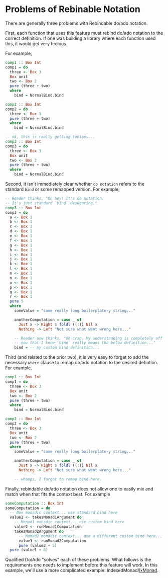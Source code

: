 # Problems of Rebinable Notation

There are generally three problems with Rebindable do/ado notation.

First, each function that uses this feature must rebind do/ado notation to the correct definition. If one was building a library where each function used this, it would get very tedious.

For example,
```purescript
comp1 :: Box Int
comp1 = do
  three <- Box 3
  Box unit
  two <- Box 2
  pure (three + two)
  where
    bind = NormalBind.bind

comp2 :: Box Int
comp2 = do
  three <- Box 3
  pure (three + two)
  where
    bind = NormalBind.bind

-- ok, this is really getting tedious...
comp3 :: Box Int
comp3 = do
  three <- Box 3
  Box unit
  two <- Box 2
  pure (three + two)
  where
    bind = NormalBind.bind
```

Second, it isn't immediately clear whether `do notation` refers to the standard `bind` or some remapped version. For example,

```purescript
-- Reader thinks, "Oh hey! It's do notation.
-- It's just standard `bind` desugaring."
comp3 :: Box Int
comp3 = do
  a <- Box 1
  b <- Box 1
  c <- Box 1
  d <- Box 1
  e <- Box 1
  f <- Box 1
  g <- Box 1
  h <- Box 1
  i <- Box 1
  j <- Box 1
  k <- Box 1
  l <- Box 1
  m <- Box 1
  n <- Box 1
  o <- Box 1
  p <- Box 1
  q <- Box 1
  r <- Box 1
  pure 5
  where
    someValue = "some really long boilerplate-y string..."

    anotherComputation = case _ of
      Just x -> Right $ foldl ((:)) Nil x
      Nothing -> Left "Not sure what went wrong here..."

    -- Reader now thinks, "Oh crap. My understanding is completely off
    -- now that I know `bind` really means the below definition..."
    bind = -- my custom bind definition...
```

Third (and related to the prior two), it is very easy to forget to add the necessary `where` clause to remap do/ado notation to the desired defintion. For example,
```purescript
comp1 :: Box Int
comp1 = do
  three <- Box 3
  Box unit
  two <- Box 2
  pure (three + two)
  where
    bind = NormalBind.bind

comp2 :: Box Int
comp2 = do
  three <- Box 3
  Box unit
  two <- Box 2
  pure (three + two)
  where
    someValue = "some really long boilerplate-y string..."

    anotherComputation = case _ of
      Just x -> Right $ foldl ((:)) Nil x
      Nothing -> Left "Not sure what went wrong here..."

    -- whoops, I forgot to remap bind here.
```

Finally, rebindable do/ado notation does not allow one to easily mix and match when that fits the context best. For example

```purescript
someComputation :: Box Int
someComputation = do
  -- Box monadic context... use standard bind here
  value1 <- takesMonad1Argument do
    -- Monad1 monadic context... use custom bind here
    value2 <- runMonad1Computation
    takesMonad2Argument do
      -- Monad2 monadic context... use a different custom bind here...
      value3 <- runMonad2Computation
      pure (value3 + 5)
  pure (value1 + 8)
```

Qualified Do/Ado "solves" each of these problems. What follows is the requirements one needs to implement before this feature will work. In this example, we'll use a more complicated example: IndexedMonad/[IxMonad](https://pursuit.purescript.org/packages/purescript-indexed-monad/1.0.0/docs/Control.IxMonad#t:IxMonad).
